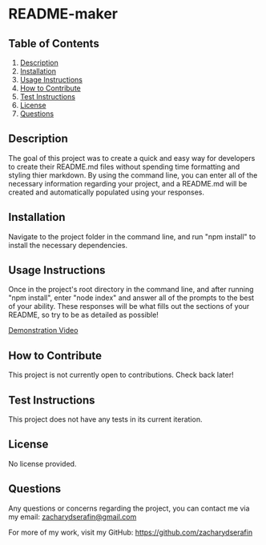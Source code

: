 # README-maker


## Table of Contents

1. [Description](#description)
2. [Installation](#install)
3. [Usage Instructions](#usage)
4. [How to Contribute](#contributing)
5. [Test Instructions](#test)
6. [License](#license)
7. [Questions](#questions)

## <a id="description"></a>Description 

The goal of this project was to create a quick and easy way for developers to create their README.md files without spending time formatting and styling thier markdown. By using the command line, you can enter all of the necessary information regarding your project, and a README.md will be created and automatically populated using your responses.

## <a id="install"></a>Installation 

Navigate to the project folder in the command line, and run "npm install" to install the necessary dependencies.

## <a id="usage"></a>Usage Instructions 

Once in the project's root directory in the command line, and after running "npm install", enter "node index" and answer all of the prompts to the best of your ability. These responses will be what fills out the sections of your README, so try to be as detailed as possible!

<a href="https://drive.google.com/file/d/1HDdbVUS3y1aTuN_A-vrmM9fNpg3zz-aV/view">Demonstration Video</a>

## <a id="contributing"></a>How to Contribute 

This project is not currently open to contributions. Check back later!

## <a id="test"></a>Test Instructions 

This project does not have any tests in its current iteration.

## <a id="license"></a>License 

No license provided.

## <a id="questions"></a>Questions 

Any questions or concerns regarding the project, you can contact me via my email: zacharydserafin@gmail.com

For more of my work, visit my GitHub: https://github.com/zacharydserafin
